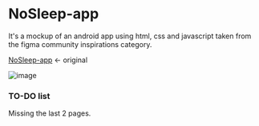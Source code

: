 # NoSleep-app
It's a mockup of an android app using html, css and javascript taken from the figma community inspirations category.

[NoSleep-app](https://www.figma.com/community/file/1141260396628607197) <- original

![image](https://user-images.githubusercontent.com/59041211/189418617-ae8bc39a-79ce-4328-85e3-c79937fb9c67.png)

### TO-DO list

Missing the last 2 pages.
